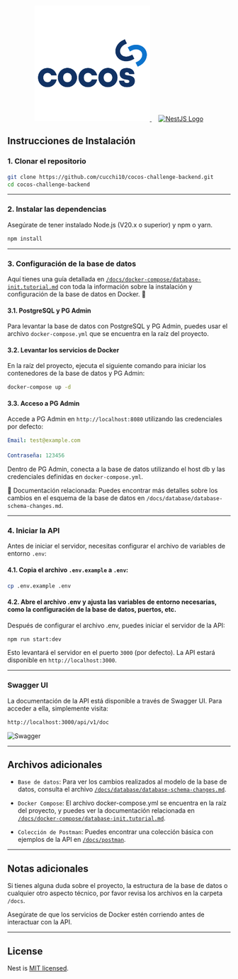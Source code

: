 <p align="center">
  <a href="https://cocos.capital/" target="_blank">
    <img src="./logo.png" alt="Cocos Capital Logo" width="260">
  </a> &nbsp; &nbsp;
  <a href="http://nestjs.com/" target="_blank">
    <img src="https://nestjs.com/img/logo-small.svg" alt="NestJS Logo" width="260">
  </a>
</p>



## Instrucciones de Instalación

### 1. Clonar el repositorio

```bash
git clone https://github.com/cucchi10/cocos-challenge-backend.git
cd cocos-challenge-backend
```
---

### 2. Instalar las dependencias
Asegúrate de tener instalado Node.js (V20.x o superior) y npm o yarn.

```bash
npm install
```
---

### 3. Configuración de la base de datos

Aquí tienes una guía detallada en [`/docs/docker-compose/database-init.tutorial.md`](/docs/docker-compose/database-init.tutorial.md) con toda la información sobre la instalación y configuración de la base de datos en Docker. 🚀

#### 3.1. PostgreSQL y PG Admin
Para levantar la base de datos con PostgreSQL y PG Admin, puedes usar el archivo `docker-compose.yml` que se encuentra en la raíz del proyecto.

#### 3.2. Levantar los servicios de Docker
En la raíz del proyecto, ejecuta el siguiente comando para iniciar los contenedores de la base de datos y PG Admin:


```bash
docker-compose up -d
```

#### 3.3. Acceso a PG Admin
Accede a PG Admin en `http://localhost:8080` utilizando las credenciales por defecto:

```yml
Email: test@example.com

Contraseña: 123456
```

Dentro de PG Admin, conecta a la base de datos utilizando el host db y las credenciales definidas en `docker-compose.yml`.

📄 Documentación relacionada: Puedes encontrar más detalles sobre los cambios en el esquema de la base de datos en `/docs/database/database-schema-changes.md`.

---

### 4. Iniciar la API

Antes de iniciar el servidor, necesitas configurar el archivo de variables de entorno `.env`:

#### 4.1. Copia el archivo `.env.example` a `.env`:

```bash
cp .env.example .env
```
#### 4.2. Abre el archivo .env y ajusta las variables de entorno necesarias, como la configuración de la base de datos, puertos, etc.

Después de configurar el archivo .env, puedes iniciar el servidor de la API:

```bash
npm run start:dev
```

Esto levantará el servidor en el puerto `3000` (por defecto). La API estará disponible en `http://localhost:3000`.

---

### Swagger UI
La documentación de la API está disponible a través de Swagger UI. Para acceder a ella, simplemente visita:

```bash
http://localhost:3000/api/v1/doc
```
![Swagger](docs/swagger/Screenshot.png)

---

## Archivos adicionales

* `Base de datos`: Para ver los cambios realizados al modelo de la base de datos, consulta el archivo [`/docs/database/database-schema-changes.md`]( /docs/database/database-schema-changes.md).

* `Docker Compose`: El archivo docker-compose.yml se encuentra en la raíz del proyecto, y puedes ver la documentación relacionada en [`/docs/docker-compose/database-init.tutorial.md`](/docs/docker-compose/database-init.tutorial.md).

* `Colección de Postman`: Puedes encontrar una colección básica con ejemplos de la API en [`/docs/postman`](/docs/postman).

---

## Notas adicionales
Si tienes alguna duda sobre el proyecto, la estructura de la base de datos o cualquier otro aspecto técnico, por favor revisa los archivos en la carpeta `/docs`.

Asegúrate de que los servicios de Docker estén corriendo antes de interactuar con la API.

---

## License

Nest is [MIT licensed](https://github.com/nestjs/nest/blob/master/LICENSE).